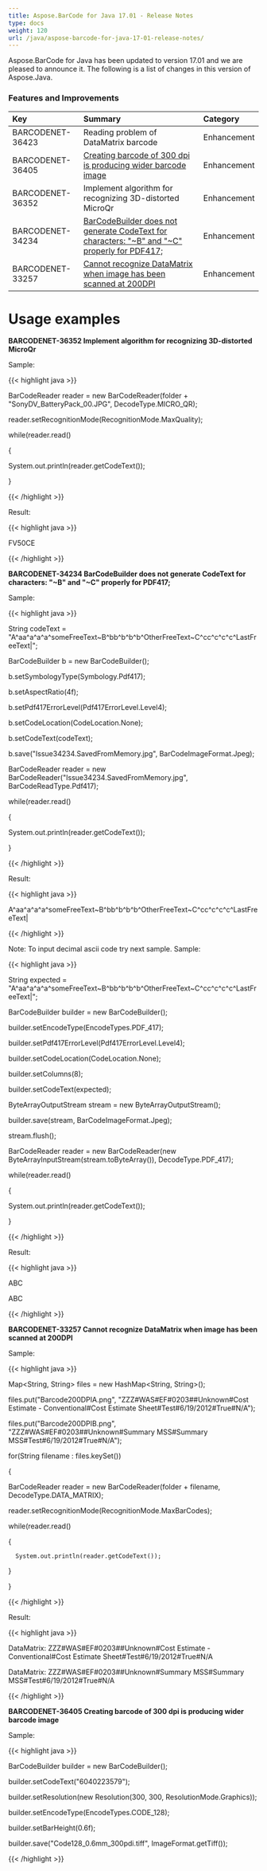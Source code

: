 ```yaml
---
title: Aspose.BarCode for Java 17.01 - Release Notes
type: docs
weight: 120
url: /java/aspose-barcode-for-java-17-01-release-notes/
---
```


Aspose.BarCode for Java has been updated to version 17.01 and we are pleased to announce it.
The following is a list of changes in this version of Aspose.Java.
### **Features and Improvements**

|**Key**|**Summary**|**Category**|
| :- | :- | :- |
|BARCODENET-36423|Reading problem of DataMatrix barcode|Enhancement|
|BARCODENET-36405|[Creating barcode of 300 dpi is producing wider barcode image](https://www.aspose.com/community/forums/thread/808431/barcode-resolution-size.aspx)|Enhancement|
|BARCODENET-36352|Implement algorithm for recognizing 3D-distorted MicroQr|Enhancement|
|BARCODENET-34234|[BarCodeBuilder does not generate CodeText for characters: "~B" and "~C" properly for PDF417;](http://www.aspose.com/community/forums/thread/644330/pdf417-barcode-not-encoding-tilde.aspx)|Enhancement|
|BARCODENET-33257|[Cannot recognize DataMatrix when image has been scanned at 200DPI](http://www.aspose.com/community/forums/thread/376559/cannot-read-barcode-when-aspose.words-document-is-saved-as-pdf.aspx)|Enhancement|
# **Usage examples**
**BARCODENET-36352 Implement algorithm for recognizing 3D-distorted MicroQr**

Sample:

{{< highlight java >}}

 BarCodeReader reader = new BarCodeReader(folder + "SonyDV_BatteryPack_00.JPG", DecodeType.MICRO_QR);

reader.setRecognitionMode(RecognitionMode.MaxQuality);

while(reader.read()

{

   System.out.println(reader.getCodeText());

}

{{< /highlight >}}

Result:

{{< highlight java >}}

 FV50CE

{{< /highlight >}}

**BARCODENET-34234 BarCodeBuilder does not generate CodeText for characters: "~B" and "~C" properly for PDF417;**

Sample:

{{< highlight java >}}

 String codeText = "A^aa^a^a^a^someFreeText~B^bb^b^b^b^OtherFreeText~C^cc^c^c^c^LastFreeText|";

BarCodeBuilder b = new BarCodeBuilder();

b.setSymbologyType(Symbology.Pdf417);

b.setAspectRatio(4f);

b.setPdf417ErrorLevel(Pdf417ErrorLevel.Level4);

b.setCodeLocation(CodeLocation.None);

b.setCodeText(codeText);

b.save("Issue34234.SavedFromMemory.jpg", BarCodeImageFormat.Jpeg);

BarCodeReader reader = new BarCodeReader("Issue34234.SavedFromMemory.jpg", BarCodeReadType.Pdf417);

while(reader.read()

{

   System.out.println(reader.getCodeText());

}

{{< /highlight >}}

Result:

{{< highlight java >}}

 A^aa^a^a^a^someFreeText~B^bb^b^b^b^OtherFreeText~C^cc^c^c^c^LastFreeText|

{{< /highlight >}}

Note: To input decimal ascii code try next sample.
Sample:

{{< highlight java >}}

 String expected = "A^aa^a^a^a^someFreeText~B^bb^b^b^b^OtherFreeText~C^cc^c^c^c^LastFreeText|";

BarCodeBuilder builder = new BarCodeBuilder();

builder.setEncodeType(EncodeTypes.PDF_417);

builder.setPdf417ErrorLevel(Pdf417ErrorLevel.Level4);

builder.setCodeLocation(CodeLocation.None);

builder.setColumns(8);

builder.setCodeText(expected);

ByteArrayOutputStream stream = new ByteArrayOutputStream();

builder.save(stream, BarCodeImageFormat.Jpeg);

stream.flush();

BarCodeReader reader = new BarCodeReader(new ByteArrayInputStream(stream.toByteArray()), DecodeType.PDF_417);

while(reader.read()

{

   System.out.println(reader.getCodeText());

}

{{< /highlight >}}

Result:

{{< highlight java >}}

 ABC

ABC

{{< /highlight >}}

**BARCODENET-33257 Cannot recognize DataMatrix when image has been scanned at 200DPI**

Sample:

{{< highlight java >}}

 Map<String, String> files = new HashMap<String, String>();

files.put("Barcode200DPIA.png", "ZZZ#WAS#EF#0203##Unknown#Cost Estimate - Conventional#Cost Estimate Sheet#Test#6/19/2012#True#N/A");

files.put("Barcode200DPIB.png", "ZZZ#WAS#EF#0203##Unknown#Summary MSS#Summary MSS#Test#6/19/2012#True#N/A");

for(String filename : files.keySet())

{

   BarCodeReader reader = new BarCodeReader(folder + filename, DecodeType.DATA_MATRIX);

   reader.setRecognitionMode(RecognitionMode.MaxBarCodes);

   while(reader.read()

   {

      System.out.println(reader.getCodeText());

   }

}

{{< /highlight >}}

Result:

{{< highlight java >}}

 DataMatrix: ZZZ#WAS#EF#0203##Unknown#Cost Estimate - Conventional#Cost Estimate Sheet#Test#6/19/2012#True#N/A

DataMatrix: ZZZ#WAS#EF#0203##Unknown#Summary MSS#Summary MSS#Test#6/19/2012#True#N/A

{{< /highlight >}}

**BARCODENET-36405 Creating barcode of 300 dpi is producing wider barcode image**

Sample:

{{< highlight java >}}

 BarCodeBuilder builder = new BarCodeBuilder();

builder.setCodeText("6040223579");

builder.setResolution(new Resolution(300, 300, ResolutionMode.Graphics));

builder.setEncodeType(EncodeTypes.CODE_128);

builder.setBarHeight(0.6f);

builder.save("Code128_0.6mm_300pdi.tiff", ImageFormat.getTiff());

{{< /highlight >}}
